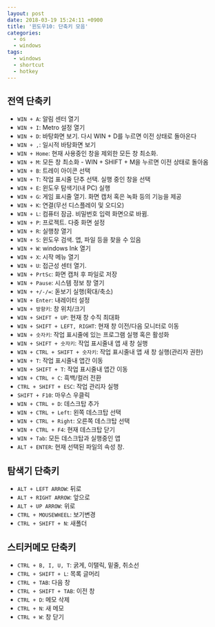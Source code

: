 ```yaml
---
layout: post
date: 2018-03-19 15:24:11 +0900
title: '윈도우10: 단축키 모음'
categories:
  - os
  - windows
tags:
  - windows
  - shortcut
  - hotkey
---
```


## 전역 단축키

- `WIN + A`: 알림 센터 열기
- `WIN + I`: Metro 설정 열기
- `WIN + D`: 바탕화면 보기. 다시 WIN + D를 누르면 이전 상태로 돌아온다
- `WIN + ,`: 일시적 바탕화면 보기
- `WIN + Home`: 현재 사용중인 창을 제외한 모든 창 최소화.
- `WIN + M`: 모든 창 최소화 - WIN + SHIFT + M을 누르면 이전 상태로 돌아옴
- `WIN + B`: 트레이 아이콘 선택
- `WIN + T`: 작업 표시줄 단추 선택. 실행 중인 창을 선택
- `WIN + E`: 윈도우 탐색기(내 PC) 실행
- `WIN + G`: 게임 표시줄 열기. 화면 캡처 혹은 녹화 등의 기능을 제공
- `WIN + K`: 연결(무선 디스플레이 및 오디오)
- `WIN + L`: 컴퓨터 잠금. 비밀번호 입력 화면으로 바뀜.
- `WIN + P`: 프로젝트. 다중 화면 설정
- `WIN + R`: 실행창 열기
- `WIN + S`: 윈도우 검색. 앱, 파일 등을 찾을 수 있음
- `WIN + W`: windows Ink 열기
- `WIN + X`: 시작 메뉴 열기
- `WIN + U`: 접근성 센터 열기.
- `WIN + PrtSc`: 화면 캡처 후 파일로 저장
- `WIN + Pause`: 시스템 정보 창 열기
- `WIN + +/-/=`: 돋보기 실행(확대/축소)
- `WIN + Enter`: 내레이터 설정
- `WIN + 방향키`: 창 위치/크기
- `WIN + SHIFT + UP`: 현재 창 수직 최대화
- `WIN + SHIFT + LEFT, RIGHT`: 현재 창 이전/다음 모니터로 이동
- `WIN + 숫자키`: 작업 표시줄에 있는 프로그램 실행 혹은 활성화
- `WIN + SHIFT + 숫자키`: 작업 표시줄내 앱 새 창 실행
- `WIN + CTRL + SHIFT + 숫자키`: 작업 표시줄내 앱 새 창 실행(관리자 권한)
- `WIN + T`: 작업 표시줄내 앱간 이동
- `WIN + SHIFT + T`: 작업 표시줄내 앱간 이동
- `WIN + CTRL + C`: 흑백/컬러 전환
- `CTRL + SHIFT + ESC`: 작업 관리자 실행
- `SHIFT + F10`: 마우스 우클릭
- `WIN + CTRL + D`: 데스크탑 추가
- `WIN + CTRL + Left`: 왼쪽 데스크탑 선택
- `WIN + CTRL + Right`: 오른쪽 데스크탑 선택
- `WIN + CTRL + F4`: 현재 데스크탑 닫기
- `WIN + Tab`: 모든 데스크탑과 실행중인 앱
- `ALT + ENTER`: 현재 선택된 파일의 속성 창.

## 탐색기 단축키

- `ALT + LEFT ARROW`: 뒤로
- `ALT + RIGHT ARROW`: 앞으로
- `ALT + UP ARROW`: 위로
- `CTRL + MOUSEWHEEL`: 보기변경
- `CTRL + SHIFT + N`: 새폴더

## 스티커메모 단축키

- `CTRL + B, I, U, T`: 굵게, 이탤릭, 밑줄, 취소선
- `CTRL + SHIFT + L`: 목록 글머리
- `CTRL + TAB`: 다음 창
- `CTRL + SHIFT + TAB`: 이전 창
- `CTRL + D`: 메모 삭제
- `CTRL + N`: 새 메모
- `CTRL + W`: 창 닫기
